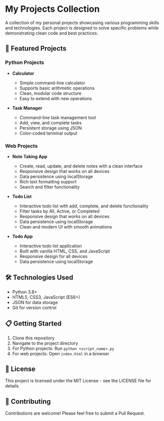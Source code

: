 # My Projects Collection

A collection of my personal projects showcasing various programming skills and technologies. Each project is designed to solve specific problems while demonstrating clean code and best practices.

## 🚀 Featured Projects

### Python Projects

- **Calculator**
  - Simple command-line calculator
  - Supports basic arithmetic operations
  - Clean, modular code structure
  - Easy to extend with new operations

- **Task Manager**
  - Command-line task management tool
  - Add, view, and complete tasks
  - Persistent storage using JSON
  - Color-coded terminal output

### Web Projects

- **Note Taking App**
  - Create, read, update, and delete notes with a clean interface
  - Responsive design that works on all devices
  - Data persistence using localStorage
  - Rich text formatting support
  - Search and filter functionality

- **Todo List**
  - Interactive todo list with add, complete, and delete functionality
  - Filter tasks by All, Active, or Completed
  - Responsive design that works on all devices
  - Data persistence using localStorage
  - Clean and modern UI with smooth animations

- **Todo App**
  - Interactive todo list application
  - Built with vanilla HTML, CSS, and JavaScript
  - Responsive design for all devices
  - Data persistence using localStorage

## 🛠️ Technologies Used

- Python 3.8+
- HTML5, CSS3, JavaScript (ES6+)
- JSON for data storage
- Git for version control

## 📋 Getting Started

1. Clone this repository
2. Navigate to the project directory
3. For Python projects: Run `python <script_name>.py`
4. For web projects: Open `index.html` in a browser

## 📝 License

This project is licensed under the MIT License - see the LICENSE file for details.

## 🤝 Contributing

Contributions are welcome! Please feel free to submit a Pull Request.
